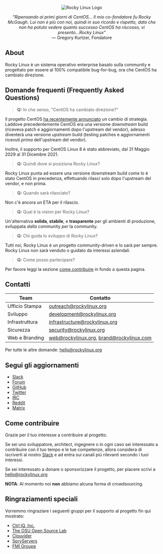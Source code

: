 <p align="center">
<img src="https://media.githubusercontent.com/media/rocky-linux/branding/main/logo-text-light%402x.png" alt="Rocky Linux Logo">
</p>

<p align="center">
<i>"Ripensando ai primi giorni di CentOS... Il mio co-fondatore fu Rocky McGaugh. Lui non è più con noi, quindi in suo ricordo e rispetto, dato che non ha potuto vedere quanto successo CentOS ha riscosso, vi presento...Rocky Linux"</i><br>
— Gregory Kurtzer, Fondatore
</p>

## About

Rocky Linux è un sistema operativo enterprise basato sulla community e progettato per essere al 100% compatibile bug-for-bug, ora che CentOS ha cambiato direzione.

## Domande frequenti (Frequently Asked Questions)

> **Q:** In che senso, "CentOS ha cambiato direzione?"

Il progetto CentOS [ha recentemente annunciato](https://blog.centos.org/2020/12/future-is-centos-stream/) un cambio di strategia. Laddove precedentemente CentOS era una versione *downstream* build (riceveva patch e aggiornamenti dopo l'upstream del vendor), adesso diventerà una versione *upstream* build (testing patches e aggiornamenti ricevuti *prima* dell'upstream del vendor).

Inoltre, il supporto per CentOS Linux 8 è stato abbreviato, dal 31 Maggio 2029 al 31 Dicembre 2021.


> **Q:** Quindi dove si posiziona Rocky Linux?

Rocky Linux punta ad essere una versione downstream build come lo è stato CentOS in precedenza, effettuando rilasci solo dopo l'upstream del vendor, e non prima.

> **Q:** Quando sarà rilasciato?

Non c'è ancora un ETA per il rilascio.

> **Q:** Qual è la vision per Rocky Linux?

Un'alternativa **solida**, **stabile**, e **trasparente** per gli ambienti di produzione, sviluppata *dalla* community *per* la community.

> **Q:** Chi guida lo sviluppo di Rocky Linux?

Tutti noi, Rocky Linux è un progetto community-driven e lo sarà per sempre. Rocky Linux non sarà venduto o guidato da interessi aziendali.

> **Q:** Come posso partecipare?

Per favore leggi la sezione [come contribuire](#contribuire) in fondo a questa pagina.

## Contatti

| Team                          | Contatto                                  |
|-------------------------------|-------------------------------------------|
| Ufficio Stampa                | outreach@rockylinux.org                   |
| Sviluppo                      | development@rockylinux.org                |
| Infrastruttura                | infrastructure@rockylinux.org             |
| Sicurezza                     | security@rockylinux.org                   |
| Web e Branding                | web@rockylinux.org, brand@rockylinux.com  |


Per tutte le altre domande: hello@rockylinux.org

## Segui gli aggiornamenti

* [Slack](https://join.slack.com/t/hpcng/shared_invite/zt-k5z04bsh-1uqpaD1NsYVP73vzc3uKdQ)
* [Forum](https://forums.rockylinux.org/)
* [GitHub](https://github.com/rocky-linux/)
* [Twitter](https://twitter.com/rocky_linux)
* [IRC](https://webchat.freenode.net/?channels=rockylinux)
* [Reddit](https://www.reddit.com/r/RockyLinux)
* [Matrix](https://matrix.to/#/+rockylinux:matrix.org)

## Come contribuire

Grazie per il tuo interesse a contribuire al progetto.

Se sei uno sviluppatore, architect, ingegnere o in ogni caso sei interessato a contribuire con il tuo tempo e le tue competenze, allora considera di iscriverti al nostro [Slack](https://join.slack.com/t/hpcng/shared_invite/zt-k5z04bsh-1uqpaD1NsYVP73vzc3uKdQ) e ad entra sui canali più rilevanti secondo i tuoi interessi.

Se sei interessato a donare o sponsorizzare il progetto, per piacere scrivi a hello@rockylinux.org

**NOTA**: Al momento noi **non** abbiamo alcuna forma di crowdsourcing.

## Ringraziamenti speciali

Vorremmo ringraziare i seguenti gruppi per il supporto al progetto fin qui mostrato:

* [Ctrl IQ, Inc.](https://www.ctrl-cmd.com)
* [The OSU Open Source Lab](https://osuosl.org/)
* [Clouvider](https://www.clouvider.co.uk/)
* [SpryServers](https://www.spryservers.net/)
* [FMI Groupe](https://www.fmi.fr/)
